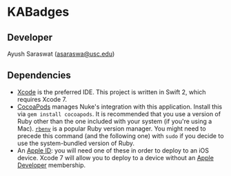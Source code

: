 # KABadges

## Developer

Ayush Saraswat (<asaraswa@usc.edu>)

## Dependencies

- [Xcode](https://developer.apple.com/xcode/) is the preferred IDE. This project is written in Swift 2, which requires Xcode 7.
- [CocoaPods](https://cocoapods.org) manages Nuke's integration with this application. Install this via `gem install cocoapods`. It is recommended that you use a version of Ruby other than the one included with your system (if you're using a Mac). [`rbenv`](https://github.com/sstephenson/rbenv) is a popular Ruby version manager. You might need to precede this command (and the following one) with `sudo` if you decide to use the system-bundled version of Ruby.
- An [Apple ID](https://appleid.apple.com): you will need one of these in order to deploy to an iOS device. Xcode 7 will allow you to deploy to a device without an [Apple Developer](https://developer.apple.com) membership.
